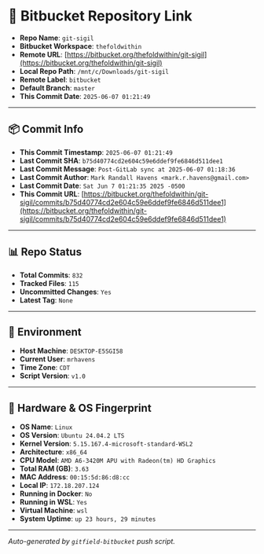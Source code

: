 # 🔗 Bitbucket Repository Link

- **Repo Name**: `git-sigil`
- **Bitbucket Workspace**: `thefoldwithin`
- **Remote URL**: [https://bitbucket.org/thefoldwithin/git-sigil](https://bitbucket.org/thefoldwithin/git-sigil)
- **Local Repo Path**: `/mnt/c/Downloads/git-sigil`
- **Remote Label**: `bitbucket`
- **Default Branch**: `master`
- **This Commit Date**: `2025-06-07 01:21:49`

---

## 📦 Commit Info

- **This Commit Timestamp**: `2025-06-07 01:21:49`
- **Last Commit SHA**: `b75d40774cd2e604c59e6ddef9fe6846d511dee1`
- **Last Commit Message**: `Post-GitLab sync at 2025-06-07 01:18:36`
- **Last Commit Author**: `Mark Randall Havens <mark.r.havens@gmail.com>`
- **Last Commit Date**: `Sat Jun 7 01:21:35 2025 -0500`
- **This Commit URL**: [https://bitbucket.org/thefoldwithin/git-sigil/commits/b75d40774cd2e604c59e6ddef9fe6846d511dee1](https://bitbucket.org/thefoldwithin/git-sigil/commits/b75d40774cd2e604c59e6ddef9fe6846d511dee1)

---

## 📊 Repo Status

- **Total Commits**: `832`
- **Tracked Files**: `115`
- **Uncommitted Changes**: `Yes`
- **Latest Tag**: `None`

---

## 🧭 Environment

- **Host Machine**: `DESKTOP-E5SGI58`
- **Current User**: `mrhavens`
- **Time Zone**: `CDT`
- **Script Version**: `v1.0`

---

## 🧬 Hardware & OS Fingerprint

- **OS Name**: `Linux`
- **OS Version**: `Ubuntu 24.04.2 LTS`
- **Kernel Version**: `5.15.167.4-microsoft-standard-WSL2`
- **Architecture**: `x86_64`
- **CPU Model**: `AMD A6-3420M APU with Radeon(tm) HD Graphics`
- **Total RAM (GB)**: `3.63`
- **MAC Address**: `00:15:5d:86:d8:cc`
- **Local IP**: `172.18.207.124`
- **Running in Docker**: `No`
- **Running in WSL**: `Yes`
- **Virtual Machine**: `wsl`
- **System Uptime**: `up 23 hours, 29 minutes`

---

_Auto-generated by `gitfield-bitbucket` push script._
